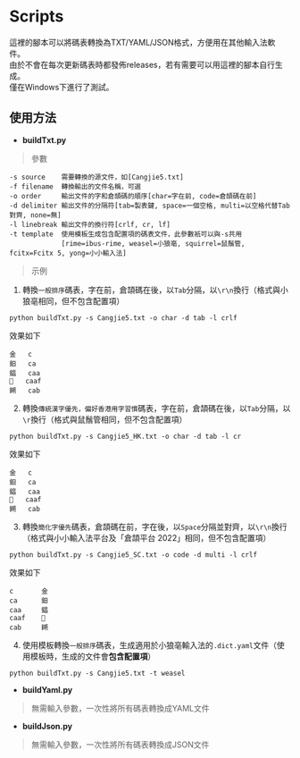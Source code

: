 # Scripts

這裡的腳本可以將碼表轉換為TXT/YAML/JSON格式，方便用在其他輸入法軟件。<br />
由於不會在每次更新碼表時都發佈releases，若有需要可以用這裡的腳本自行生成。<br />
僅在Windows下進行了測試。<br />

## 使用方法
* **buildTxt.py**<br />
> 參數
```
-s source    需要轉換的源文件，如[Cangjie5.txt]
-f filename  轉換輸出的文件名稱，可選
-o order     輸出文件的字和倉頡碼的順序[char=字在前, code=倉頡碼在前]
-d delimiter 輸出文件的分隔符[tab=製表鍵, space=一個空格, multi=以空格代替Tab對齊, none=無]
-l linebreak 輸出文件的換行符[crlf, cr, lf]
-t template  使用模板生成包含配置項的碼表文件，此參數衹可以與-s共用
             [rime=ibus-rime, weasel=小狼亳, squirrel=鼠鬚管, fcitx=Fcitx 5, yong=小小輸入法]
```
> 示例
1. 轉換`一般排序`碼表，字在前，倉頡碼在後，以`Tab`分隔，以`\r\n`換行（格式與小狼亳相同，但不包含配置項）
```
python buildTxt.py -s Cangjie5.txt -o char -d tab -l crlf
```
效果如下
```
金	c
鈤	ca
錩	caa
𫓣	caaf
𨧹	cab
```
2. 轉換`傳統漢字優先，偏好香港用字習慣`碼表，字在前，倉頡碼在後，以`Tab`分隔，以`\r`換行（格式與鼠鬚管相同，但不包含配置項）
```
python buildTxt.py -s Cangjie5_HK.txt -o char -d tab -l cr
```
效果如下
```
金	c
鈤	ca
錩	caa
𫓣	caaf
𨧹	cab
```
3. 轉換`簡化字優先`碼表，倉頡碼在前，字在後，以`Space`分隔並對齊，以`\r\n`換行（格式與小小輸入法平台及「倉頡平台 2022」相同，但不包含配置項）
```
python buildTxt.py -s Cangjie5_SC.txt -o code -d multi -l crlf
```
效果如下
```
c       金
ca      鈤
caa     錩
caaf    𫓣
cab     𨧹
```
4. 使用模板轉換`一般排序`碼表，生成適用於小狼亳輸入法的`.dict.yaml`文件（使用模板時，生成的文件會**包含配置項**）
```
python buildTxt.py -s Cangjie5.txt -t weasel
```

* **buildYaml.py**<br />
> 無需輸入參數，一次性將所有碼表轉換成YAML文件
* **buildJson.py**<br />
> 無需輸入參數，一次性將所有碼表轉換成JSON文件
